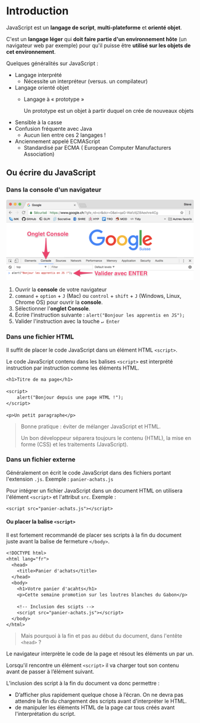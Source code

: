# Introduction

JavaScript est un **langage de script**, **multi-plateforme** et **orienté objet**.

C'est un **langage léger** qui **doit faire partie d'un environnement hôte** \(un navigateur web par exemple\) pour qu'il puisse être **utilisé sur les objets de cet environnement**.

Quelques généralités sur JavaScript :

* Langage interprété
  * Nécessite un interpréteur \(versus. un compilateur\)
* Langage orienté objet
  * Langage à « prototype »

    Un prototype est un objet à partir duquel on crée de nouveaux objets
* Sensible à la casse
* Confusion fréquente avec Java
  * Aucun lien entre ces 2 langages !
* Anciennement appelé ECMAScript
  * Standardisé par ECMA \( European Computer Manufacturers Association\)

## Ou écrire du JavaScript

### Dans la console d'un navigateur

![Console Google Chrome](../../.gitbook/assets/image-20181012172428367.png)

1. Ouvrir la **console** de votre navigateur
2. `command` + `option` + `J` \(Mac\) ou `control` + `shift` + `J` \(Windows, Linux, Chrome OS\) pour ouvrir la **console**.
3. Sélectionner l'**onglet Console**.
4. Écrire l'instruction suivante : `alert("Bonjour les apprentis en JS");`
5. Valider l'instruction avec la touche `↵ Enter`

### Dans une fichier HTML

Il suffit de placer le code JavaScript dans un élément HTML `<script>`.

Le code JavaScript contenu dans les balises `<script>` est interprété instruction par instruction comme les éléments HTML.

```markup
<h1>Titre de ma page</h1>

<script>
    alert("Bonjour depuis une page HTML !");
</script>

<p>Un petit paragraphe</p>
```

> Bonne pratique : éviter de mélanger JavaScript et HTML.
>
> Un bon développeur séparera toujours le contenu \(HTML\), la mise en forme \(CSS\) et les traitements \(JavaScript\).

### Dans un fichier externe

Généralement on écrit le code JavaScript dans des fichiers portant l'extension `.js`. Exemple : `panier-achats.js`

Pour intégrer un fichier JavaScript dans un document HTML on utilisera l'élément `<script>` et l'attribut `src`. Exemple :

```markup
<script src="panier-achats.js"></script>
```

#### Ou placer la balise `<script>`

Il est fortement recommandé de placer ses scripts à la fin du document juste avant la balise de fermeture `</body>`.

```markup
<!DOCTYPE html>
<html lang="fr">
  <head>
    <title>Panier d'achats</title>
  </head>
  <body>
    <h1>Votre panier d'acahts</h1>
    <p>Cette semaine promotion sur les loutres blanches du Gabon</p>

    <!-- Inclusion des scipts -->  
    <script src="panier-achats.js"></script>
  </body>
</html>
```

> Mais pourquoi à la fin et pas au début du document, dans l'entête `<head>` ?

Le navigateur interprète le code de la page et résout les éléments un par un.

Lorsqu'il rencontre un élément `<script>` il va charger tout son contenu avant de passer à l’élément suivant.

L’inclusion des script à la fin du document va donc permettre :

* D’afficher plus rapidement quelque chose à l’écran. On ne devra pas attendre la fin du chargement des scripts avant d'interpréter le HTML.
* de manipuler les éléments HTML de la page car tous créés avant l'interprétation du script.

